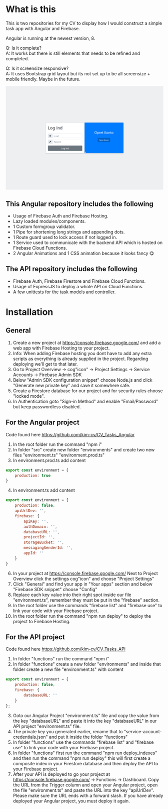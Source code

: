 # What is this

This is two repositories for my CV to display how I would construct a simple task app with Angular and Firebase.

Angular is running at the newest version, 8.

Q: Is it complete?  
A: It works but there is still elements that needs to be refined and completed.

Q: Is it screensize responsive?  
A: It uses Bootstrap grid layout but its not set up to be all screensize + mobile friendly. Maybe in the future.

![](showcase.gif)

## This Angular repository includes the following
* Usage of Firebase Auth and Firebase Hosting.
* Lazy loaded modules/components.
* 1 Custom formgroup validator.
* 1 Pipe for shortening long strings and appending dots.
* 1 Route guard used to lock access if not logged in.
* 1 Service used to communicate with the backend API which is hosted on Firebase Cloud Functions.
* 2 Angular Animations and 1 CSS animation because it looks fancy 😋


## The API repository includes the following
* Firebase Auth, Firebase Firestore and Firebase Cloud Functions.
* Usage of ExpressJS to deploy a whole API on Cloud Functions.
* A few unittests for the task models and controller.



# Installation
## General
1. Create a new project at https://console.firebase.google.com/ and add a web app with Firebase Hosting to your project.
2. Info: When adding Firebase hosting you dont have to add any extra scripts as everything is already supplied in the project. Regarding deploying we'll get to that later.
3. Go to Project Overview -> cog"icon" -> Project Settings -> Service Accounts -> Firebase Admin SDK
4. Below "Admin SDK configuration snippet" choose Node.js and click "Generate new private key" and save it somewhere safe.
5. Create a Firestore database for our project and for security rules choose "locked mode".
6. In Authentication goto "Sign-in Method" and enable "Email/Password" but keep passwordless disabled.



## For the Angular project
Code found here https://github.com/kim-cv/CV_Tasks_Angular  
1. In the root folder run the command "npm i"
2. In folder "src" create new folder "environments" and create two new files "environment.ts" "environment.prod.ts"
3. In environment.prod.ts add content
```javascript
export const environment = {
    production: true
}
```

4. In environment.ts add content
```javascript
export const environment = {
    production: false,
    apiUrlDev: '',
    firebase: {
        apiKey: '',
        authDomain: '',
        databaseURL: '',
        projectId: '',
        storageBucket: '',
        messagingSenderId: '',
        appId: ''
    }
}
```

6. In your project at https://console.firebase.google.com/ Next to Project Overview click the settings cog"icon" and choose "Project Settings"
7. Click "General" and find your app in "Your apps" section and below "Firebase SDK snippet" choose "Config"
8. Replace each key value into their right spot inside our file "environment.ts", remember they must be put in the "firebase" section.
9. In the root folder use the commands "firebase list" and "firebase use" to link your code with your Firebase project.
10. In the root folder run the command "npm run deploy" to deploy the project to Firebase Hosting.



## For the API project
Code found here https://github.com/kim-cv/CV_Tasks_API  
1. In folder "functions" run the command "npm i"
2. In folder "functions" create a new folder "environments" and inside that folder create a new file "environment.ts" with content
```javascript
export const environment = {
    production: false,
    firebase: {
        databaseURL: ''
    }
};
```
3. Goto our Angular Project "environment.ts" file and copy the value from the key "databaseURL" and paste it into the key "databaseURL" in our API project "environment.ts" file.
3. The private key you generated earlier, rename that to "service-account-credentials.json" and put it inside the folder "functions"
4. In folder "functions" use the commands "firebase list" and "firebase use" to link your code with your Firebase project.
5. In folder "functions" first run the command "npm run deploy_indexes" and then run the command "npm run deploy" this will first create a composite index in your Firestore database and then deploy the API to your Firebase project.
6. After your API is deployed to go your project at https://console.firebase.google.com/ -> Functions -> Dashboard. Copy the URL from the Trigger column and open your Angular project, open the file "environment.ts" and paste the URL into the key "apiUrlDev". Please make sure the URL ends with a forward slash. If you have already deployed your Angular project, you must deploy it again.